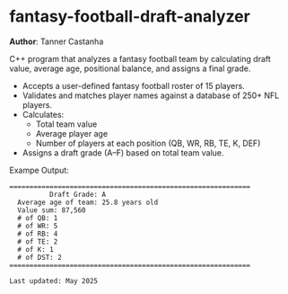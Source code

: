 # fantasy-football-draft-analyzer
**Author**: Tanner Castanha

C++ program that analyzes a fantasy football team by calculating draft value, average age, positional balance, and assigns a final grade.

- Accepts a user-defined fantasy football roster of 15 players.
- Validates and matches player names against a database of 250+ NFL players.
- Calculates:
  - Total team value
  - Average player age
  - Number of players at each position (QB, WR, RB, TE, K, DEF)
- Assigns a draft grade (A–F) based on total team value.

Exampe Output:
```text
============================================================
          Draft Grade: A
  Average age of team: 25.8 years old
  Value sum: 87,560
  # of QB: 1
  # of WR: 5
  # of RB: 4
  # of TE: 2
  # of K: 1
  # of DST: 2
============================================================

Last updated: May 2025
